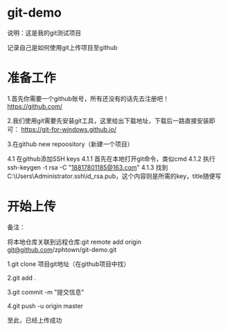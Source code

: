 # git-demo

说明：这是我的git测试项目

记录自己是如何使用git上传项目至github

# 准备工作

1.首先你需要一个github账号，所有还没有的话先去注册吧！
https://github.com/

2.我们使用git需要先安装git工具，这里给出下载地址，下载后一路直接安装即可： 
https://git-for-windows.github.io/

3.在github new repoository（新建一个项目）

4.1  在github添加SSH keys
4.1.1 首先在本地打开git命令，类似cmd
4.1.2 执行ssh-keygen -t rsa -C "18817801185@163.com"
4.1.3 找到C:\Users\Administrator\.ssh\id_rsa.pub，这个内容则是所需的key，title随便写

# 开始上传

备注：

将本地仓库关联到远程仓库:git remote add origin git@github.com/zphtown/git-demo.git

1.git clone 项目git地址（在github项目中找）

2.git add .

3.git commit  -m  "提交信息"  

4.git push -u origin master 

至此，已经上传成功


